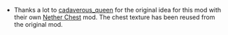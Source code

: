 + Thanks a lot to [cadaverous_queen](https://www.curseforge.com/members/cadaverous_queen) for the original idea for this mod with their own [Nether Chest](https://www.curseforge.com/minecraft/mc-mods/nether-chest) mod. The chest texture has been reused from the original mod.